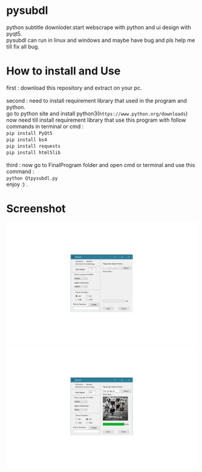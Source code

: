 # pysubdl
python subtitle downloder.start webscrape with python and ui design with pyqt5.</br>
pysubdl can run in linux and windows and maybe have bug and pls help me till fix all bug.</br>
# How to install and Use
first : download this repository and extract on your pc.</br></br>
second : need to install requirement library that used in the program and python.</br>
go to python site and install python3(`https://www.python.org/downloads`)</br>
now need till install requirement library that use this program with follow commands in terminal or cmd :</br>
`pip install PyQt5`</br>
`pip install bs4`</br>
`pip install requests`</br>
`pip install html5lib`</br></br>
third : now go to FinalProgram folder and open cmd or terminal and use this command :</br>
`python Qtpysubdl.py`</br>
enjoy :) .
# Screenshot
![alt text](https://github.com/AmirhosseinAbutalebi/Pysubdl/blob/master/FinalProgram/ScreenShot-1.png)
![alt text](https://github.com/AmirhosseinAbutalebi/Pysubdl/blob/master/FinalProgram/ScreenShot-2.png)
